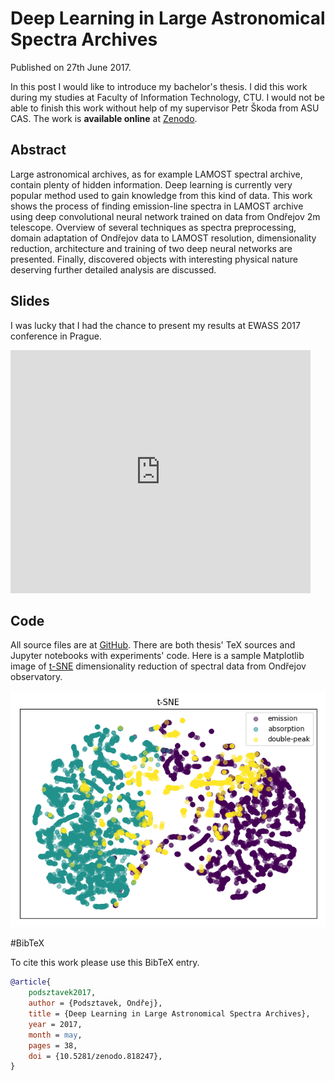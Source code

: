 <!doctype html>
<html>
<head>
<meta charset="UTF-8">
<title>Deep Learning in Large Astronomical Spectra Archives</title>
</head>
<body>

# Deep Learning in Large Astronomical Spectra Archives

Published on 27th June 2017.

In this post I would like to introduce my bachelor's thesis.
I did this work during my studies at Faculty of Information Technology, CTU.
I would not be able to finish this work without help of my supervisor
Petr Škoda from ASU CAS.
The work is **available online** at
[Zenodo](https://doi.org/10.5281/zenodo.818247).

## Abstract

Large astronomical archives, as for example LAMOST spectral archive,
contain plenty of hidden information.
Deep learning is currently very popular method used
to gain knowledge from this kind of data.
This work shows the process of finding emission-line spectra in
LAMOST archive using deep convolutional neural network trained
on data from Ondřejov 2m telescope.
Overview of several techniques as spectra preprocessing,
domain adaptation of Ondřejov data to LAMOST resolution,
dimensionality reduction, architecture
and training of two deep neural networks are presented.
Finally, discovered objects with interesting physical nature deserving
further detailed analysis are discussed.

## Slides

I was lucky that I had the chance to present my results at EWASS 2017 conference
in Prague.

<iframe src="https://docs.google.com/presentation/d/1KtuCpfUhdPsUy9Cm45t26zV8IkXh5pOx8R49gjD_6gE/embed?start=false&loop=false&delayms=3000" frameborder="0" width="480" height="389" allowfullscreen="true" mozallowfullscreen="true" webkitallowfullscreen="true"></iframe>

## Code

All source files are at [GitHub](https://github.com/podondra/bt-spectraldl).
There are both thesis' TeX sources and Jupyter notebooks with experiments'
code. Here is a sample Matplotlib image of
[t-SNE](https://lvdmaaten.github.io/tsne/) dimensionality reduction
of spectral data from Ondřejov observatory.

![t-SNE of Ondřejov dataset.](images/tsne-ondrejov.png)

#BibTeX

To cite this work please use this BibTeX entry.

```bibtex
@article{
	podsztavek2017,
	author = {Podsztavek, Ondřej},
	title = {Deep Learning in Large Astronomical Spectra Archives},
	year = 2017,
	month = may,
	pages = 38,
	doi = {10.5281/zenodo.818247},
}
```

</body>
</html>
